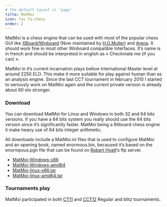 ```yaml
---
# the default layout is 'page'
title: MatMoi
icon: fas fa-chess
order: 2
---
```


MatMoi is a chess engine that can be used with most of the popular chess GUI like [XBoard/Winboard](https://www.tim-mann.org/xboard.html) (Now maintained by [H.G.Muller](http://hgm.nubati.net/)) and [Arena](http://www.playwitharena.de/). It should work fine in most other Winboard compatible Interfaces. It’s name is in french and should be interpreted in english as « Checkmate me (if you can) ».

MatMoi in it’s current incarnation plays bellow International Master level at around 2250 ELO. This make it more suitable for play against human than as an analysis engine. Since the last CCT tournament in february 2010 I started to seriously work on MatMoi again and the current private version is already about 60 elo stronger.

### Download

You can download MatMoi for Linux and Windows in both 32 and 64 bits versions. If you have a 64 bits system you really should use the 64 bits version since it’s significantly faster. MatMoi being a Bitboard chess engine it make heavy use of 64 bits integer arithmetic.

All downloads include a MatMoi.ini files that is used to configure MatMoi and an opening book, named enormous.bin, becaused it’s based on the enormpous.pgn file that can be found on [Robert Hyatt](https://web.archive.org/web/20160408210028/http://www.cis.uab.edu/hyatt/)‘s ftp server.

 - [MatMoi-Windows-x86](https://b.mathieupage.com/MatMoi/MatMoi-Windows-x86.zip)
 - [MatMoi-Windows-amd64](https://b.mathieupage.com/MatMoi/MatMoi-Windows-amd64.zip)
 - [MatMoi-linux-x86.tar](https://b.mathieupage.com/MatMoi/MatMoi-linux-x86.tar.gz)
 - [MatMoi-linux-amd64.tar](https://b.mathieupage.com/MatMoi/MatMoi-linux-amd64.tar.gz)
 
### Tournaments play

MatMoi participated in both [CT11](https://www.chessprogramming.org/CCT11) and [CCT12](https://www.chessprogramming.org/CCT12) Regular and blitz tournaments.
